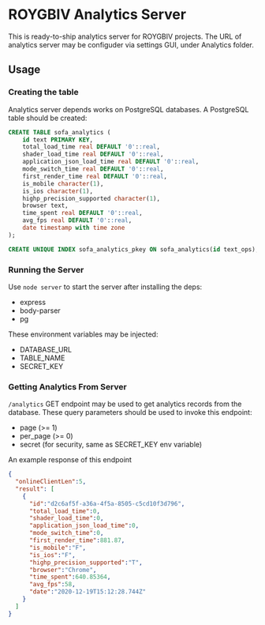 # ROYGBIV Analytics Server

This is ready-to-ship analytics server for ROYGBIV projects. The URL of analytics
server may be configuder via settings GUI, under Analytics folder.

## Usage

### Creating the table

Analytics server depends works on PostgreSQL databases. A PostgreSQL table
should be created:

```SQL
CREATE TABLE sofa_analytics (
    id text PRIMARY KEY,
    total_load_time real DEFAULT '0'::real,
    shader_load_time real DEFAULT '0'::real,
    application_json_load_time real DEFAULT '0'::real,
    mode_switch_time real DEFAULT '0'::real,
    first_render_time real DEFAULT '0'::real,
    is_mobile character(1),
    is_ios character(1),
    highp_precision_supported character(1),
    browser text,
    time_spent real DEFAULT '0'::real,
    avg_fps real DEFAULT '0'::real,
    date timestamp with time zone
);

CREATE UNIQUE INDEX sofa_analytics_pkey ON sofa_analytics(id text_ops);
```

### Running the Server

Use `node server` to start the server after installing the deps:
* express
* body-parser
* pg

These environment variables may be injected:

* DATABASE_URL
* TABLE_NAME
* SECRET_KEY

### Getting Analytics From Server

`/analytics` GET endpoint may be used to get analytics records from the database.
These query parameters should be used to invoke this endpoint:

* page (>= 1)
* per_page (>= 0)
* secret (for security, same as SECRET_KEY env variable)

An example response of this endpoint

```json
{
  "onlineClientLen":5,
  "result": [
    {
      "id":"d2c6af5f-a36a-4f5a-8505-c5cd10f3d796",
      "total_load_time":0,
      "shader_load_time":0,
      "application_json_load_time":0,
      "mode_switch_time":0,
      "first_render_time":881.87,
      "is_mobile":"F",
      "is_ios":"F",
      "highp_precision_supported":"T",
      "browser":"Chrome",
      "time_spent":640.85364,
      "avg_fps":58,
      "date":"2020-12-19T15:12:28.744Z"
    }
  ]
}
```
